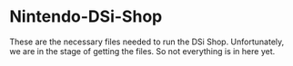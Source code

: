# Nintendo-DSi-Shop
These are the necessary files needed to run the DSi Shop.
Unfortunately, we are in the stage of getting the files.
So not everything is in here yet.
